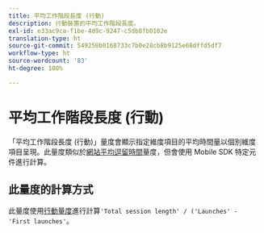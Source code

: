 ```yaml
---
title: 平均工作階段長度 (行動)
description: 行動裝置的平均工作階段長度。
exl-id: e33ac9ca-f1be-4d9c-9247-c5db8fb0102e
translation-type: ht
source-git-commit: 549258b0168733c7b0e28cb8b9125e68dffd5df7
workflow-type: ht
source-wordcount: '83'
ht-degree: 100%

---
```


# 平均工作階段長度 (行動)

「平均工作階段長度 (行動)」量度會顯示指定維度項目的平均時間量以個別維度項目呈現。此量度類似於[網站平均逗留時間](average-time-on-site.md)量度，但會使用 Mobile SDK 特定元件進行計算。

## 此量度的計算方式

此量度使用[行動量度](https://docs.adobe.com/content/help/zh-Hant/mobile-services/using/get-started-ug/mobile-metrics/metrics-reference.html)進行計算`'Total session length' / ('Launches' - 'First launches'`。
